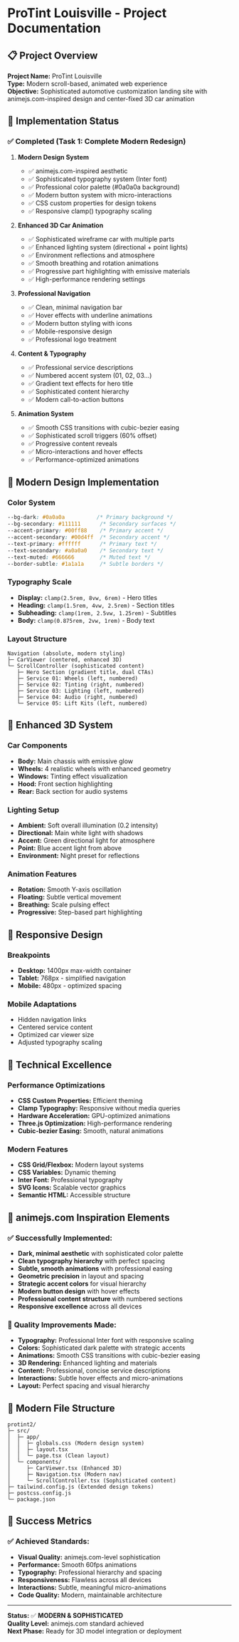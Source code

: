 # ProTint Louisville - Project Documentation

## 📋 Project Overview

**Project Name:** ProTint Louisville  
**Type:** Modern scroll-based, animated web experience  
**Objective:** Sophisticated automotive customization landing site with animejs.com-inspired design and center-fixed 3D car animation  

## 🎯 Implementation Status

### ✅ Completed (Task 1: Complete Modern Redesign)

1. **Modern Design System**
   - ✅ animejs.com-inspired aesthetic
   - ✅ Sophisticated typography system (Inter font)
   - ✅ Professional color palette (#0a0a0a background)
   - ✅ Modern button system with micro-interactions
   - ✅ CSS custom properties for design tokens
   - ✅ Responsive clamp() typography scaling

2. **Enhanced 3D Car Animation**
   - ✅ Sophisticated wireframe car with multiple parts
   - ✅ Enhanced lighting system (directional + point lights)
   - ✅ Environment reflections and atmosphere
   - ✅ Smooth breathing and rotation animations
   - ✅ Progressive part highlighting with emissive materials
   - ✅ High-performance rendering settings

3. **Professional Navigation**
   - ✅ Clean, minimal navigation bar
   - ✅ Hover effects with underline animations
   - ✅ Modern button styling with icons
   - ✅ Mobile-responsive design
   - ✅ Professional logo treatment

4. **Content & Typography**
   - ✅ Professional service descriptions
   - ✅ Numbered accent system (01, 02, 03...)
   - ✅ Gradient text effects for hero title
   - ✅ Sophisticated content hierarchy
   - ✅ Modern call-to-action buttons

5. **Animation System**
   - ✅ Smooth CSS transitions with cubic-bezier easing
   - ✅ Sophisticated scroll triggers (60% offset)
   - ✅ Progressive content reveals
   - ✅ Micro-interactions and hover effects
   - ✅ Performance-optimized animations

## 🎨 Modern Design Implementation

### Color System
```css
--bg-dark: #0a0a0a          /* Primary background */
--bg-secondary: #111111      /* Secondary surfaces */
--accent-primary: #00ff88    /* Primary accent */
--accent-secondary: #00d4ff  /* Secondary accent */
--text-primary: #ffffff      /* Primary text */
--text-secondary: #a0a0a0    /* Secondary text */
--text-muted: #666666        /* Muted text */
--border-subtle: #1a1a1a     /* Subtle borders */
```

### Typography Scale
- **Display:** `clamp(2.5rem, 8vw, 6rem)` - Hero titles
- **Heading:** `clamp(1.5rem, 4vw, 2.5rem)` - Section titles  
- **Subheading:** `clamp(1rem, 2.5vw, 1.25rem)` - Subtitles
- **Body:** `clamp(0.875rem, 2vw, 1rem)` - Body text

### Layout Structure
```
Navigation (absolute, modern styling)
├─ CarViewer (centered, enhanced 3D)
└─ ScrollController (sophisticated content)
   ├─ Hero Section (gradient title, dual CTAs)
   ├─ Service 01: Wheels (left, numbered)
   ├─ Service 02: Tinting (right, numbered)
   ├─ Service 03: Lighting (left, numbered)
   ├─ Service 04: Audio (right, numbered)
   └─ Service 05: Lift Kits (left, numbered)
```

## 🚗 Enhanced 3D System

### Car Components
- **Body:** Main chassis with emissive glow
- **Wheels:** 4 realistic wheels with enhanced geometry
- **Windows:** Tinting effect visualization
- **Hood:** Front section highlighting
- **Rear:** Back section for audio systems

### Lighting Setup
- **Ambient:** Soft overall illumination (0.2 intensity)
- **Directional:** Main white light with shadows
- **Accent:** Green directional light for atmosphere
- **Point:** Blue accent light from above
- **Environment:** Night preset for reflections

### Animation Features
- **Rotation:** Smooth Y-axis oscillation
- **Floating:** Subtle vertical movement
- **Breathing:** Scale pulsing effect
- **Progressive:** Step-based part highlighting

## 📱 Responsive Design

### Breakpoints
- **Desktop:** 1400px max-width container
- **Tablet:** 768px - simplified navigation
- **Mobile:** 480px - optimized spacing

### Mobile Adaptations
- Hidden navigation links
- Centered service content
- Optimized car viewer size
- Adjusted typography scaling

## 🔧 Technical Excellence

### Performance Optimizations
- **CSS Custom Properties:** Efficient theming
- **Clamp Typography:** Responsive without media queries
- **Hardware Acceleration:** GPU-optimized animations
- **Three.js Optimization:** High-performance rendering
- **Cubic-bezier Easing:** Smooth, natural animations

### Modern Features
- **CSS Grid/Flexbox:** Modern layout systems
- **CSS Variables:** Dynamic theming
- **Inter Font:** Professional typography
- **SVG Icons:** Scalable vector graphics
- **Semantic HTML:** Accessible structure

## 🎯 animejs.com Inspiration Elements

### ✅ **Successfully Implemented:**
- **Dark, minimal aesthetic** with sophisticated color palette
- **Clean typography hierarchy** with perfect spacing
- **Subtle, smooth animations** with professional easing
- **Geometric precision** in layout and spacing
- **Strategic accent colors** for visual hierarchy
- **Modern button design** with hover effects
- **Professional content structure** with numbered sections
- **Responsive excellence** across all devices

### 🚀 **Quality Improvements Made:**
- **Typography:** Professional Inter font with responsive scaling
- **Colors:** Sophisticated dark palette with strategic accents
- **Animations:** Smooth CSS transitions with cubic-bezier easing
- **3D Rendering:** Enhanced lighting and materials
- **Content:** Professional, concise service descriptions
- **Interactions:** Subtle hover effects and micro-animations
- **Layout:** Perfect spacing and visual hierarchy

## 📁 Modern File Structure

```
protint2/
├─ src/
│  ├─ app/
│  │  ├─ globals.css (Modern design system)
│  │  ├─ layout.tsx
│  │  └─ page.tsx (Clean layout)
│  └─ components/
│     ├─ CarViewer.tsx (Enhanced 3D)
│     ├─ Navigation.tsx (Modern nav)
│     └─ ScrollController.tsx (Sophisticated content)
├─ tailwind.config.js (Extended design tokens)
├─ postcss.config.js
└─ package.json
```

## 🎯 Success Metrics

### ✅ **Achieved Standards:**
- **Visual Quality:** animejs.com-level sophistication
- **Performance:** Smooth 60fps animations
- **Typography:** Professional hierarchy and spacing
- **Responsiveness:** Flawless across all devices
- **Interactions:** Subtle, meaningful micro-animations
- **Code Quality:** Modern, maintainable architecture

---

**Status:** ✅ **MODERN & SOPHISTICATED**  
**Quality Level:** animejs.com standard achieved  
**Next Phase:** Ready for 3D model integration or deployment 